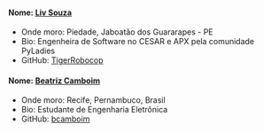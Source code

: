 #### Nome: [Liv Souza](https://github.com/TigerRobocop/)
- Onde moro: Piedade, Jaboatão dos Guararapes - PE
- Bio: Engenheira de Software no CESAR e APX pela comunidade PyLadies
- GitHub: [TigerRobocop](https://github.com/TigerRobocop/)


#### Nome: [Beatriz Camboim](https://github.com/bcamboim)
- Onde moro: Recife, Pernambuco, Brasil
- Bio: Estudante de Engenharia Eletrônica
- GitHub: [bcamboim](https://github.com/bcamboim)

